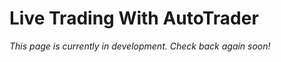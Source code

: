 # Live Trading With AutoTrader


*This page is currently in development. Check back again soon!*






